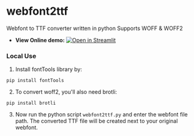 # webfont2ttf
Webfont to TTF converter written in python
Supports WOFF & WOFF2
- **View Online demo:** [![Open in Streamlit](https://static.streamlit.io/badges/streamlit_badge_black_red.svg)](https://share.streamlit.io/hamid0740/webfont2ttf/main/streamlit/streamlit_app.py)

### Local Use
1. Install fontTools library by:
  ```
  pip install fontTools
  ```

2. To convert woff2, you'll also need brotli:
  ```
  pip install brotli
  ```

3. Now run the python script `webfont2ttf.py` and enter the webfont file path. The converted TTF file will be created next to your original webfont.

